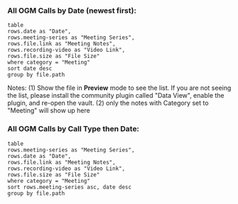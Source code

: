 ### All OGM Calls by Date (newest first):

```dataview
table
rows.date as "Date",
rows.meeting-series as "Meeting Series",
rows.file.link as "Meeting Notes",
rows.recording-video as "Video Link",
rows.file.size as "File Size"
where category = "Meeting"
sort date desc
group by file.path
```


Notes: 
(1) Show the file in **Preview** mode to see the list. If you are not seeing the list, please install the community plugin called "Data View", enable the plugin, and re-open the vault.
(2) only the notes with Category set to "Meeting" will show up here

### All OGM Calls by Call Type then Date:

```dataview
table
rows.meeting-series as "Meeting Series",
rows.date as "Date",
rows.file.link as "Meeting Notes",
rows.recording-video as "Video Link",
rows.file.size as "File Size"
where category = "Meeting"
sort rows.meeting-series asc, date desc
group by file.path
```

